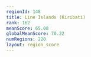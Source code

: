 ```yaml
---
regionId: 148
title: Line Islands (Kiribati)
rank: 162
meanScore: 65.08
globalMeanScore: 70.22
numRegions: 220
layout: region_score
---
```

